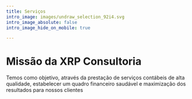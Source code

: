 ```yaml
---
title: Serviços
intro_image: images/undraw_selection_92i4.svg
intro_image_absolute: false
intro_image_hide_on_mobile: true

---
```

# Missão da XRP Consultoria

Temos como objetivo, através da prestação de serviços contábeis de alta qualidade, estabelecer um quadro financeiro saudável e maximização dos resultados para nossos clientes